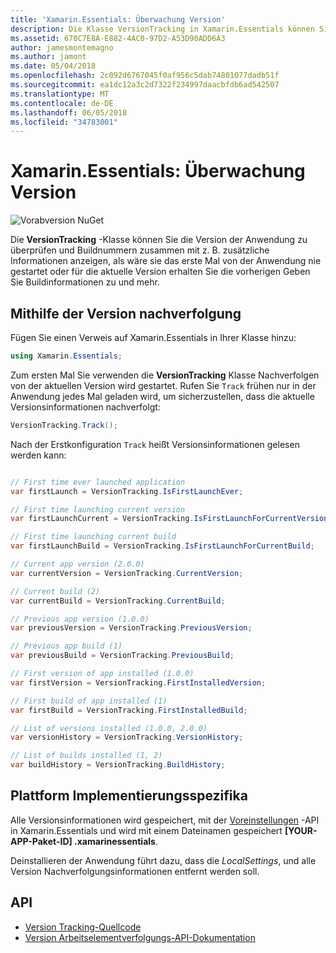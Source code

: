 ```yaml
---
title: 'Xamarin.Essentials: Überwachung Version'
description: Die Klasse VersionTracking in Xamarin.Essentials können Sie die Version der Anwendung zu überprüfen und Buildnummern zusammen mit z. B. zusätzliche Informationen anzeigen, als wäre sie das erste Mal von der Anwendung nie gestartet oder den vorherigen Build für die aktuelle Version zu erhalten Informationen und vieles mehr.
ms.assetid: 670C7E8A-E882-4AC0-97D2-A53D90ADD6A3
author: jamesmontemagno
ms.author: jamont
ms.date: 05/04/2018
ms.openlocfilehash: 2c092d6767045f0af956c5dab74801077dadb51f
ms.sourcegitcommit: ea1dc12a3c2d7322f234997daacbfdb6ad542507
ms.translationtype: MT
ms.contentlocale: de-DE
ms.lasthandoff: 06/05/2018
ms.locfileid: "34783001"
---
```

# <a name="xamarinessentials-version-tracking"></a>Xamarin.Essentials: Überwachung Version

![Vorabversion NuGet](~/media/shared/pre-release.png)

Die **VersionTracking** -Klasse können Sie die Version der Anwendung zu überprüfen und Buildnummern zusammen mit z. B. zusätzliche Informationen anzeigen, als wäre sie das erste Mal von der Anwendung nie gestartet oder für die aktuelle Version erhalten Sie die vorherigen Geben Sie Buildinformationen zu und mehr.

## <a name="using-version-tracking"></a>Mithilfe der Version nachverfolgung

Fügen Sie einen Verweis auf Xamarin.Essentials in Ihrer Klasse hinzu:

```csharp
using Xamarin.Essentials;
```

Zum ersten Mal Sie verwenden die **VersionTracking** Klasse Nachverfolgen von der aktuellen Version wird gestartet. Rufen Sie `Track` frühen nur in der Anwendung jedes Mal geladen wird, um sicherzustellen, dass die aktuelle Versionsinformationen nachverfolgt:

```csharp
VersionTracking.Track();
```

Nach der Erstkonfiguration `Track` heißt Versionsinformationen gelesen werden kann:

```csharp

// First time ever launched application
var firstLaunch = VersionTracking.IsFirstLaunchEver;

// First time launching current version
var firstLaunchCurrent = VersionTracking.IsFirstLaunchForCurrentVersion;

// First time launching current build
var firstLaunchBuild = VersionTracking.IsFirstLaunchForCurrentBuild;

// Current app version (2.0.0)
var currentVersion = VersionTracking.CurrentVersion;

// Current build (2)
var currentBuild = VersionTracking.CurrentBuild;

// Previous app version (1.0.0)
var previousVersion = VersionTracking.PreviousVersion;

// Previous app build (1)
var previousBuild = VersionTracking.PreviousBuild;

// First version of app installed (1.0.0)
var firstVersion = VersionTracking.FirstInstalledVersion;

// First build of app installed (1)
var firstBuild = VersionTracking.FirstInstalledBuild;

// List of versions installed (1.0.0, 2.0.0)
var versionHistory = VersionTracking.VersionHistory;

// List of builds installed (1, 2)
var buildHistory = VersionTracking.BuildHistory;
```

## <a name="platform-implementation-specifics"></a>Plattform Implementierungsspezifika

Alle Versionsinformationen wird gespeichert, mit der [Voreinstellungen](preferences.md) -API in Xamarin.Essentials und wird mit einem Dateinamen gespeichert **[YOUR-APP-Paket-ID] .xamarinessentials**.

Deinstallieren der Anwendung führt dazu, dass die _LocalSettings_, und alle Version Nachverfolgungsinformationen entfernt werden soll.

## <a name="api"></a>API

- [Version Tracking-Quellcode](https://github.com/xamarin/Essentials/tree/master/Xamarin.Essentials/VersionTracking)
- [Version Arbeitselementverfolgungs-API-Dokumentation](xref:Xamarin.Essentials.VersionTracking)
